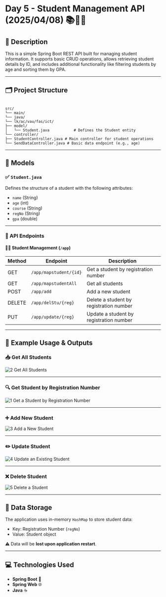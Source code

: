 # Day 5 - Student Management API (2025/04/08) 📚👨‍💻

## 📝 Description
This is a simple Spring Boot REST API built for managing student information. It supports basic CRUD operations, allows retrieving student details by ID, and includes additional functionality like filtering students by age and sorting them by GPA.

---

## 🗂️ Project Structure

```

src/
└── main/
└── java/
└── lk/ac/vau/fas/ict/
├── model/
│   └── Student.java           # Defines the Student entity
└── controller/
├── StudentController.java # Main controller for student operations
└── SendDataController.java # Basic data endpoint (e.g., age)

````

---

## 🧩 Models

### ✅ `Student.java`
Defines the structure of a student with the following attributes:
- `name` (String)
- `age` (int)
- `course` (String)
- `regNo` (String)
- `gpa` (double)

---

### 🔗 API Endpoints

#### 🧑‍🎓 Student Management (`/app`)

| Method | Endpoint               | Description                             |
| ------ | ---------------------- | --------------------------------------- |
| GET    | `/app/mapstudent/{id}` | Get a student by registration number    |
| GET    | `/app/mapstudentAll`   | Get all students                        |
| POST   | `/app/add`             | Add a new student                       |
| DELETE | `/app/delStu/{reg}`    | Delete a student by registration number |
| PUT    | `/app/update/{reg}`    | Update a student by registration number |

---

## 🧪 Example Usage & Outputs

### 📥 Get All Students


![2 Get All Students](https://github.com/user-attachments/assets/54ef7c53-995b-4079-9ea3-631464e7637e)

---

### 🔍 Get Student by Registration Number


![1 Get a Student by Registration Number](https://github.com/user-attachments/assets/db160649-48b5-4562-8d9b-de8f770109a2)

---

### ➕ Add New Student


![3 Add a New Student](https://github.com/user-attachments/assets/f4921dd8-3d1b-44df-9de7-1597026fc69a)

---

### ✏️ Update Student


![4 Update an Existing Student](https://github.com/user-attachments/assets/5200ee99-473f-43ba-ab8c-02def40c0de2)

---

### ❌ Delete Student


![5 Delete a Student](https://github.com/user-attachments/assets/9d6e393f-452a-4fba-9ce3-9ae78637f07f)

---

## 💾 Data Storage

The application uses in-memory `HashMap` to store student data:

* Key: Registration Number (`regNo`)
* Value: Student object

⚠️ Data will be **lost upon application restart**.

---

## 💻 Technologies Used

* **Spring Boot** 🚀
* **Spring Web** 🌐
* **Java** ☕

